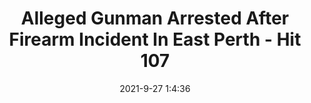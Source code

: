 ---
"title": "Alleged Gunman Arrested After Firearm Incident In East Perth - Hit 107"
"date": "2021-9-27 1:4:36"
"feed_name": "GOOGLENEWSMINING"
"feed_website": "https://news.google.com/search?q=mining%2Bincident&hl=en-US&gl=US&ceid=US:en"
"feed_rss": "https://news.google.com/rss/search?q=mining%2Bincident&hl=en-US&gl=US&ceid=US:en"
"link": "https://www.hit.com.au/story/alleged-gunman-arrested-after-firearm-incident-in-east-perth-183181"
"source": "{'href': 'https://www.hit.com.au', 'title': 'Hit 107'}"
"file": "_posts/2021-1-1-ee87067400cb49fd7f8dd25aa4a74c426b24cbcf.md"
"accident": "1"
"drilling": "0"
"dead": "0"
"injured": "0"
"arrested": "0"
"place": "unknown place"
"where": "unknown site"
"causes": "unknown"
"place_uri": "unknown place"
---